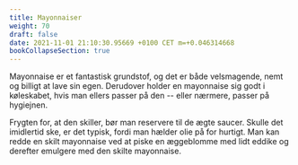 ```yaml
---
title: Mayonnaiser
weight: 70
draft: false
date: 2021-11-01 21:10:30.95669 +0100 CET m=+0.046314668
bookCollapseSection: true
---
```



Mayonnaise er et fantastisk grundstof, og det er både velsmagende, nemt
og billigt at lave sin egen. Derudover holder en mayonnaise sig godt i
køleskabet, hvis man ellers passer på den -- eller nærmere, passer på
hygiejnen.

Frygten for, at den skiller, bør man reservere til de ægte saucer.
Skulle det imidlertid ske, er det typisk, fordi man hælder olie på for
hurtigt. Man kan redde en skilt mayonnaise ved at piske en æggeblomme
med lidt eddike og derefter emulgere med den skilte mayonnaise.

